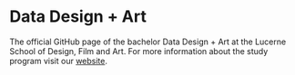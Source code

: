 # Data Design + Art

The official GitHub page of the bachelor Data Design + Art at the Lucerne School of Design, Film and Art​. For more information about the study program visit our [website](https://www.hslu.ch/de-ch/design-film-kunst/studium/bachelor/data-design-and-art/). 